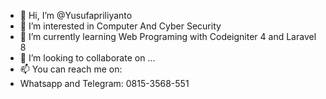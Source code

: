 - 👋 Hi, I’m @Yusufapriliyanto
- 👀 I’m interested in Computer And Cyber Security 
- 🌱 I’m currently learning Web Programing with Codeigniter 4 and Laravel 8 
- 💞️ I’m looking to collaborate on ... 
- 📫 You can reach me on: 
- Whatsapp and Telegram: 0815-3568-551

<!--- Yusufapriliyanto/Yusufapriliyanto is a ✨ special ✨ repository because its `README.md` (this file) appears on your GitHub profile. You can click the Preview link to take a look at your changes. --->
